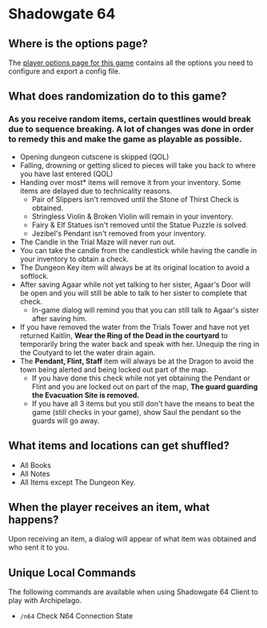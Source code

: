 # Shadowgate 64

## Where is the options page?

The [player options page for this game](../player-options) contains all the options you need to configure and export a
config file.

## What does randomization do to this game?
### As you receive random items, certain questlines would break due to sequence breaking. A lot of changes was done in order to remedy this and make the game as playable as possible.

- Opening dungeon cutscene is skipped (QOL)
- Falling, drowning or getting sliced to pieces will take you back to where you have last entered (QOL)
- Handing over most* items will remove it from your inventory. Some items are delayed due to technicality reasons.
    - Pair of Slippers isn't removed until the Stone of Thirst Check is obtained.
    - Stringless Violin & Broken Violin will remain in your inventory.
    - Fairy & Elf Statues isn't removed until the Statue Puzzle is solved.
    - Jezibel's Pendant isn't removed from your inventory.
- The Candle in the Trial Maze will never run out.
- You can take the candle from the candlestick while having the candle in your inventory to obtain a check.
- The Dungeon Key item will always be at its original location to avoid a softlock.
- After saving Agaar while not yet talking to her sister, Agaar's Door will be open and you will still be able to talk to her sister to complete that check.
    - In-game dialog will remind you that you can still talk to Agaar's sister after saving him.
- If you have removed the water from the Trials Tower and have not yet returned Kaitlin, <b>Wear the Ring of the Dead in the courtyard</b> to temporarily bring the water back and speak with her. Unequip the ring in the Coutyard to let the water drain again.
- The <b>Pendant, Flint, Staff</b> item will always be at the Dragon to avoid the town being alerted and being locked out part of the map.
    - If you have done this check while not yet obtaining the Pendant or Flint and you are locked out on part of the map, <b>The guard guarding the Evacuation Site is removed.</b>
    - If you have all 3 items but you still don't have the means to beat the game (still checks in your game), show Saul the pendant so the guards will go away. 


## What items and locations can get shuffled?

- All Books
- All Notes
- All Items except The Dungeon Key.

## When the player receives an item, what happens?

Upon receiving an item, a dialog will appear of what item was obtained and who sent it to you.

## Unique Local Commands

The following commands are available when using Shadowgate 64 Client to play with Archipelago.

- `/n64` Check N64 Connection State